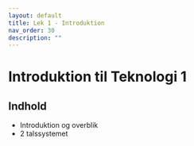 ```yaml
---
layout: default
title: Lek 1 - Introduktion
nav_order: 30
description: ""
---
```

# Introduktion til Teknologi 1


## Indhold
* Introduktion og overblik
* 2 talssystemet
